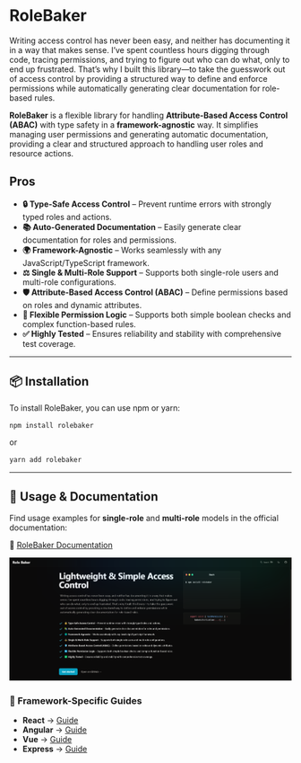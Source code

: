 # RoleBaker

Writing access control has never been easy, and neither has documenting it in a way that makes sense. I’ve spent countless hours digging through code, tracing permissions, and trying to figure out who can do what, only to end up frustrated. That’s why I built this library—to take the guesswork out of access control by providing a structured way to define and enforce permissions while automatically generating clear documentation for role-based rules.

**RoleBaker** is a flexible library for handling **Attribute-Based Access Control (ABAC)** with type safety in a **framework-agnostic** way. It simplifies managing user permissions and generating automatic documentation, providing a clear and structured approach to handling user roles and resource actions.

## Pros

- **🔒 Type-Safe Access Control** – Prevent runtime errors with strongly typed roles and actions.
- **📚 Auto-Generated Documentation** – Easily generate clear documentation for roles and permissions.
- **🌍 Framework-Agnostic** – Works seamlessly with any JavaScript/TypeScript framework.
- **⚖️ Single & Multi-Role Support** – Supports both single-role users and multi-role configurations.
- **🛡️ Attribute-Based Access Control (ABAC)** – Define permissions based on roles and dynamic attributes.
- **🔄 Flexible Permission Logic** – Supports both simple boolean checks and complex function-based rules.
- **✅ Highly Tested** – Ensures reliability and stability with comprehensive test coverage.

---

## 📦 Installation

To install RoleBaker, you can use npm or yarn:

```bash
npm install rolebaker
```

or

```bash
yarn add rolebaker
```

---

## **📝 Usage & Documentation**

Find usage examples for **single-role** and **multi-role** models in the official documentation:

🔗 [RoleBaker Documentation](https://role-baker-docs.vercel.app/)


![Doc Image](./images/doc-image.png)

### **📖 Framework-Specific Guides**

- **React** → [Guide](https://role-baker-docs.vercel.app/frameworks/react)
- **Angular** → [Guide](https://role-baker-docs.vercel.app/frameworks/angular)
- **Vue** → [Guide](https://role-baker-docs.vercel.app/frameworks/vue)
- **Express** → [Guide](https://role-baker-docs.vercel.app/frameworks/express)